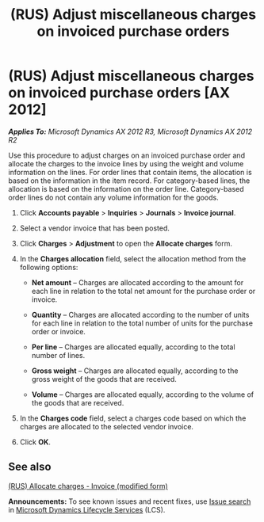 ﻿---
title: (RUS) Adjust miscellaneous charges on invoiced purchase orders
TOCTitle: (RUS) Adjust miscellaneous charges on invoiced purchase orders
ms:assetid: 2e68db2e-2c41-4ef9-a1c9-c4b363555d5e
ms:mtpsurl: https://technet.microsoft.com/en-us/library/JJ665242(v=AX.60)
ms:contentKeyID: 49387331
ms.date: 04/18/2014
mtps_version: v=AX.60
f1_keywords:
- orders
- purchase
- charges
- invoiced
- Russia
- RUS
---

# (RUS) Adjust miscellaneous charges on invoiced purchase orders [AX 2012]


_**Applies To:** Microsoft Dynamics AX 2012 R3, Microsoft Dynamics AX 2012 R2_

Use this procedure to adjust charges on an invoiced purchase order and allocate the charges to the invoice lines by using the weight and volume information on the lines. For order lines that contain items, the allocation is based on the information in the item record. For category-based lines, the allocation is based on the information on the order line. Category-based order lines do not contain any volume information for the goods.

1.  Click **Accounts payable** \> **Inquiries** \> **Journals** \> **Invoice journal**.

2.  Select a vendor invoice that has been posted.

3.  Click **Charges** \> **Adjustment** to open the **Allocate charges** form.

4.  In the **Charges allocation** field, select the allocation method from the following options:
    
      - **Net amount** – Charges are allocated according to the amount for each line in relation to the total net amount for the purchase order or invoice.
    
      - **Quantity** – Charges are allocated according to the number of units for each line in relation to the total number of units for the purchase order or invoice.
    
      - **Per line** – Charges are allocated equally, according to the total number of lines.
    
      - **Gross weight** – Charges are allocated equally, according to the gross weight of the goods that are received.
    
      - **Volume** – Charges are allocated equally, according to the volume of the goods that are received.

5.  In the **Charges code** field, select a charges code based on which the charges are allocated to the selected vendor invoice.

6.  Click **OK**.

## See also

[(RUS) Allocate charges - Invoice (modified form)](https://technet.microsoft.com/en-us/library/jj665349\(v=ax.60\))

  
**Announcements:** To see known issues and recent fixes, use [Issue search](http://go.microsoft.com/fwlink/?linkid=389258) in [Microsoft Dynamics Lifecycle Services](http://go.microsoft.com/fwlink/?linkid=306505) (LCS).

